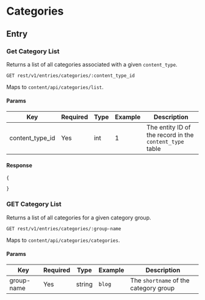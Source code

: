 # Categories

## Entry

### Get Category List 
Returns a list of all categories associated with a given `content_type`.

```
GET rest/v1/entries/categories/:content_type_id
```
Maps to `content/api/categories/list`.

#### Params

Key	| Required | Type	| Example	| Description
--- | --- | --- | --- | ---
content_type_id | Yes | int | 1 | The entity ID of the record in the `content_type` table

#### Response

```
{
  
}
```

### GET Category List 
Returns a list of all categories for a given category group.

```
GET rest/v1/entries/categories/:group-name
```
Maps to `content/api/categories/categories`.

#### Params

Key	| Required | Type	| Example	| Description
--- | --- | --- | --- | ---
group-name | Yes | string | `blog` | The `shortname` of the category group
